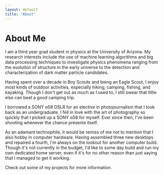 ```yaml
---
layout: default
title: "About"
---
```


# About Me

I am a third year grad student in physics at the University of Arizona. My research interests include the use of machine learning algorithms and big data processing techniques to investigate physics phenomena ranging from the evolution of structure in the early universe to the detection and characterization of dark matter particle candidates.

Having spent over a decade in Boy Scouts and being an Eagle Scout, I enjoy most kinds of outdoor activities, especially hiking, camping, fishing, and kayaking. Though I don't get out as much as I used to, I still swear that little else can beat a good camping trip.

I borrowed a SONY α58 DSLR for an elective in photojournalism that I took back as an undergraduate. I fell in love with the art of photography so quickly that I picked up a SONY α58 for myself. Ever since then, I've been shooting whenever the chance presents itself. <!--I've included some of what I think are half-decent shots for an amateur down on the "pictures" page for anyone adventurous enough to look. -->

As an adamant technophile, it would be remiss of me not to mention that I also hobby in computer hardware. Having assembled three new desktops and repaired a fourth, I'm always on the lookout for another computer build. Though it's not currently in the budget, I'd like to some day build and run my own dedicated home server, even if it's for no other reason than just saying that I managed to get it working.

Check out some of my projects for more information.

<!-- #### [Home](index.md) | [About](about.md) -->
